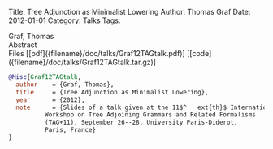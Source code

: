 Title: Tree Adjunction as Minimalist Lowering
Author: Thomas Graf
Date: 2012-01-01
Category: Talks
Tags: 

<div markdown class="authors">
Graf, Thomas
</div>

<div markdown class="abstract">
<span id="abstract-title">Abstract</span>

</div>

<div markdown class="files">
<span id="files-title">Files</span>
[[pdf]({filename}/doc/talks/Graf12TAGtalk.pdf)]
[[code]({filename}/doc/talks/Graf12TAGtalk.tar.gz)]
</div>

~~~bibtex
@Misc{Graf12TAGtalk,
  author	= {Graf, Thomas},
  title		= {Tree Adjunction as Minimalist Lowering},
  year		= {2012},
  note		= {Slides of a talk given at the 11$^	ext{th}$ International
		  Workshop on Tree Adjoining Grammars and Related Formalisms
		  (TAG+11), September 26--28, University Paris-Diderot,
		  Paris, France}
}
~~~

